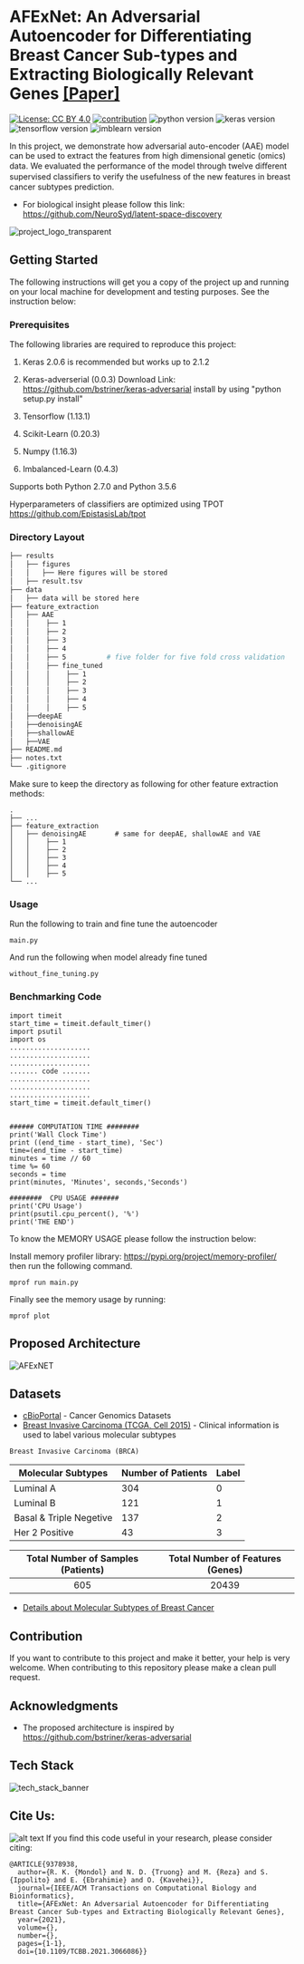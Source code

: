 # AFExNet: An Adversarial Autoencoder for Differentiating Breast Cancer Sub-types and Extracting Biologically Relevant Genes [[Paper]](https://ieeexplore.ieee.org/document/9378938)
[![License: CC BY 4.0](https://img.shields.io/badge/License-CC%20BY%204.0-lightgrey.svg)](https://creativecommons.org/licenses/by/4.0/)
[![contribution](https://img.shields.io/badge/contributions-welcome-brightgreen.svg?style=flat)](https://github.com/raktimmondol/breast-cancer-sub-types-classification/pulls)
![python version](https://img.shields.io/badge/python-2.7%20%7C%203.5%20-green.svg)
![keras version](https://img.shields.io/badge/keras-2.0.6-brightgreen.svg)
![tensorflow version](https://img.shields.io/badge/tensorflow-1.13.1-orange.svg)
![imblearn version](https://img.shields.io/badge/imbalanced--learn-0.4.3-blue.svg)

In this project, we demonstrate how adversarial auto-encoder (AAE) model can be used to extract the features from high dimensional genetic (omics) data. We evaluated the performance of the model through twelve diﬀerent supervised classiﬁers to verify the usefulness of the new features in breast cancer subtypes prediction.

+ For biological insight please follow this link: https://github.com/NeuroSyd/latent-space-discovery

![project_logo_transparent](https://user-images.githubusercontent.com/28592095/56498063-8039da00-6543-11e9-8b4a-a551bad3ed0f.png)



## Getting Started

The following instructions will get you a copy of the project up and running on your local machine for development and testing purposes. See the instruction below:

### Prerequisites

The following libraries are required to reproduce this project:

1) Keras 2.0.6 is recommended but works up to 2.1.2 

2) Keras-adverserial (0.0.3)
Download Link: https://github.com/bstriner/keras-adversarial
install by using "python setup.py install" 

3) Tensorflow (1.13.1)

4) Scikit-Learn (0.20.3)

5) Numpy (1.16.3)

6) Imbalanced-Learn (0.4.3)

Supports both Python 2.7.0 and Python 3.5.6

Hyperparameters of classifiers are optimized using TPOT https://github.com/EpistasisLab/tpot

### Directory Layout
```bash
├── results
│   ├── figures
│   │   ├── Here figures will be stored
│   ├── result.tsv
├── data
│   ├── data will be stored here
├── feature_extraction
│   ├── AAE
│   │    ├── 1
│   │    ├── 2
│   │    ├── 3
│   │    ├── 4
│   │    ├── 5          # five folder for five fold cross validation
│   │    ├── fine_tuned
│   │    │    ├── 1
│   │    │    ├── 2
│   │    │    ├── 3
│   │    │    ├── 4
│   │    │    ├── 5
│   ├──deepAE
│   ├──denoisingAE
│   ├──shallowAE
│   ├──VAE
├── README.md
├── notes.txt
└── .gitignore
```
Make sure to keep the directory as following for other feature extraction methods:
```
.
├── ...
├── feature_extraction                   
│   ├── denoisingAE       # same for deepAE, shallowAE and VAE
│   │    ├── 1
│   │    ├── 2
│   │    ├── 3
│   │    ├── 4
│   │    ├── 5            
└── ...
````
### Usage

Run the following to train and fine tune the autoencoder

```
main.py
```

And run the following when model already fine tuned

```
without_fine_tuning.py
```

### Benchmarking Code

```
import timeit
start_time = timeit.default_timer()
import psutil
import os
....................
....................
....................
....... code .......
....................
....................
....................
start_time = timeit.default_timer()


###### COMPUTATION TIME ########
print('Wall Clock Time')
print ((end_time - start_time), 'Sec')
time=(end_time - start_time)
minutes = time // 60
time %= 60
seconds = time
print(minutes, 'Minutes', seconds,'Seconds')

########  CPU USAGE #######
print('CPU Usage') 
print(psutil.cpu_percent(), '%')
print('THE END')
```
To know the MEMORY USAGE please follow the instruction below:

Install memory profiler library: https://pypi.org/project/memory-profiler/ then run the following command.

```
mprof run main.py
```
Finally see the memory usage by running:
```
mprof plot
```

## Proposed Architecture

![AFExNET](https://user-images.githubusercontent.com/28592095/115665054-821e1a00-a364-11eb-9774-6f72ef5bd589.png)


## Datasets

* [cBioPortal](https://www.cbioportal.org/) - Cancer Genomics Datasets
* [Breast Invasive Carcinoma (TCGA, Cell 2015)](http://www.cbioportal.org/study?id=brca_tcga_pub2015) - Clinical information is used to label various molecular subtypes

``` Breast Invasive Carcinoma (BRCA) ```

| Molecular Subtypes | Number of Patients | Label |
| ------------------ | ------------------ | ------------ |
| Luminal A | 304 | 0 |
| Luminal B | 121 | 1 |
| Basal & Triple Negetive | 137 | 2 |
| Her 2 Positive | 43 | 3 |

| Total Number of Samples (Patients) | Total Number of Features (Genes) |
| :------------------: | :------------------: |
| 605 | 20439 |

* [Details about Molecular Subtypes of Breast Cancer](https://www.breastcancer.org/symptoms/types/molecular-subtypes)

## Contribution

If you want to contribute to this project and make it better, your help is very welcome. When contributing to this repository please make a clean pull request.


## Acknowledgments

* The proposed architecture is inspired by https://github.com/bstriner/keras-adversarial

## Tech Stack
![tech_stack_banner](https://user-images.githubusercontent.com/28592095/115676246-358d0b80-a371-11eb-9482-0752d5a27d3f.png)

## Cite Us: 
![alt text](https://github.com/adam-p/markdown-here/raw/master/src/common/images/icon48.png "Logo Title Text 1")
If you find this code useful in your research, please consider citing:
```
@ARTICLE{9378938,
  author={R. K. {Mondol} and N. D. {Truong} and M. {Reza} and S. {Ippolito} and E. {Ebrahimie} and O. {Kavehei}},
  journal={IEEE/ACM Transactions on Computational Biology and Bioinformatics}, 
  title={AFExNet: An Adversarial Autoencoder for Differentiating Breast Cancer Sub-types and Extracting Biologically Relevant Genes}, 
  year={2021},
  volume={},
  number={},
  pages={1-1},
  doi={10.1109/TCBB.2021.3066086}}
```

